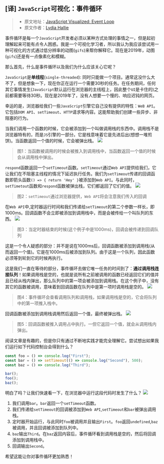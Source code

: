 ## [译] `JavaScript`可视化：事件循环
> * 原文地址：[JavaScript Visualized: Event Loop](https://dev.to/lydiahallie/javascript-visualized-event-loop-3dif)
> * 原文作者：[Lydia Hallie](https://dev.to/lydiahallie)

事件循环是每一个`JavaScript`开发者必须以某种方式处理的事情之一，但是起初理解起来可能有点令人困惑。我是一个可视化学习者，所以我认为我应该尝试用一种可视化的方式通过低分辨率的动图(`gifs`)来帮你解释它。现在是2019年，动图(`gifs`)还是有一点像素化和模糊。

那么首先，什么是事件循环以及我们为什么应该关心它呢？

`JavaScript`是**单线程**(`single-threaded`): 同时只能做一个项目。通常这没什么大不了，但是想象一下，现在你正在运行一个需要30秒的任务。在任务期间，任何其它事情发生(`JavaScript`默认运行在浏览器的主线程上，因此整个`UI`是卡住的)之前都需要等待30秒。现在是2019年了，没有人想要一个慢的、响应迟钝的网页。

幸运的是，浏览器给我们一些`JavaScript`引擎它自己没有提供的特性：`WeB API`。它包括`DOM API`、`setTimeout`、`HTTP`请求等内容。这能帮助我们创建一些异步、非阻塞的行为。

当我们调用一个函数的时候，它会被添加到一个叫做调用栈的东西中。调用栈不是浏览器特有的，而是`JS`引擎的一部分。它是栈意味着它是先进后出(想想一堆煎饼)。当函数返回一个值的时候，它会被弹出栈。
![](https://res.cloudinary.com/practicaldev/image/fetch/s--44yasyNX--/c_limit%2Cf_auto%2Cfl_progressive%2Cq_66%2Cw_880/https://devtolydiahallie.s3-us-west-1.amazonaws.com/gid1.6.gif)
> 图1：当函数被调用的时候会被推入到调用栈中，当函数返回一个值的时候会从调用栈中弹出。

`respond`函数返回一个`setTimeout`函数。`setTimeout`通过`Web API`提供给我们，它让我们在不阻塞主线程的情况下延迟执行任务。我们为`setTimeout`传递的回调函数即箭头函数`() => { return 'Hey' }`被添加到`Web API`。与此同时，`setTimetout`函数和`respond`函数被弹出栈，它们都返回了它们的值。
![](https://res.cloudinary.com/practicaldev/image/fetch/s--d_n4m4HH--/c_limit%2Cf_auto%2Cfl_progressive%2Cq_66%2Cw_880/https://devtolydiahallie.s3-us-west-1.amazonaws.com/gif2.1.gif)
> 图2：`setTimeout`通过浏览器提供，`Web API`将会注意我们传入的回调

在`Web API`中,定时器运行时间和我们传递给`setTimeout`的第二个参数一样长，即1000ms。回调函数不会立即被添加到调用栈中，而是会被传给一个叫队列的东西。
![](https://res.cloudinary.com/practicaldev/image/fetch/s--MewGMdte--/c_limit%2Cf_auto%2Cfl_progressive%2Cq_66%2Cw_880/https://devtolydiahallie.s3-us-west-1.amazonaws.com/gif3.1.gif)
> 图3：当定时器结束的时候(这个例子中是1000ms)，回调会被传递到回调队列

这是一个令人疑惑的部分：并不是说在1000ms后，回调函数被添加到调用栈(从而返回一个值)。它是在1000ms后被添加到队列。由于这是一个队列，因此函数必须等到轮到它的时候再执行。

这是我们一直在等待的部分，事件循环去做它唯一任务的时间到了：**通过调用栈连接队列**！如果调用栈是空的，也就是说所有之前被调用的函数已经返回它们的值并且已经从栈内弹出，那么队列中的第一项会被添加到调用栈。在这个例子中，没有其它的函数被调用，意味着到回调函数在队列中是第一项时调用栈是空的。
![](https://res.cloudinary.com/practicaldev/image/fetch/s--b2BtLfdz--/c_limit%2Cf_auto%2Cfl_progressive%2Cq_66%2Cw_880/https://devtolydiahallie.s3-us-west-1.amazonaws.com/gif4.gif)
> 图4：事件循环会查看调用队列和调用栈，如果调用栈是空的，它会将队列中的第一项推入栈中。

回调函数被添加到调用栈调用然后返回一个值，最终被弹出栈。
![](https://res.cloudinary.com/practicaldev/image/fetch/s--NYOknEYi--/c_limit%2Cf_auto%2Cfl_progressive%2Cq_66%2Cw_880/https://devtolydiahallie.s3-us-west-1.amazonaws.com/gif5.gif)
> 图5：回调函数被推入调用占中执行。一但它返回一个值，就会从调用栈内弹出。

阅读文章是有趣的，但是你只有通过不断地实践才能完全理解它。尝试想出如果我们运行如下代码控制台会得到什么？
```javascript
const foo = () => console.log("First");
const bar = () => setTimeout(() => console.log("Second"), 500);
const baz = () => console.log("Third");

bar();
foo();
baz();
```

明白了吗？让我们快速看一下，在浏览器中运行这段代码时发生了什么？
![](https://res.cloudinary.com/practicaldev/image/fetch/s--BLtCLQcd--/c_limit%2Cf_auto%2Cfl_progressive%2Cq_66%2Cw_880/https://devtolydiahallie.s3-us-west-1.amazonaws.com/gif14.1.gif)

1. 我们调用`bar`。`bar`返回一个`setTimeout`函数。
2. 我们传递给`setTimeout`的回调被添加到`Web API`,`setTimeout`和`bar`被弹出调用栈。
3. 定时器开始运行，与此同时`foo`被调用并且输出`First`。`foo`返回`undefined`,`baz`被调用，并且回调被添加到队列中。
4. `baz`输出`Third`。在`baz`返回内容后，事件循环看到调用栈是空的，然后将回调添加到调用栈中。
5. 回调输出`Second`。

希望这能让你对事件循环更加熟悉！
